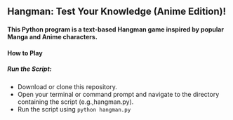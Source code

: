 ## Hangman: Test Your Knowledge (Anime Edition)!

#### This Python program is a text-based Hangman game inspired by popular Manga and Anime characters.

#### How to Play
##### Run the Script:

- Download or clone this repository.
- Open your terminal or command prompt and navigate to the directory containing the script (e.g.,hangman.py).
- Run the script using `python hangman.py`

